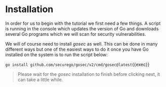 # Installation

In order for us to begin with the tutorial we first need a few things. A script is running in the console which updates the version of Go and downloads several Go programs which we will scan for security vulnerabilities.

We will of course need to install *gosec* as well. This can be done in many different ways but one of the easiest ways to do it once you have Go installed on the system is to run the script below:

`go install github.com/securego/gosec/v2/cmd/gosec@latest`{{exec}}

> Please wait for the *gosec* installation to finish before clicking next, it can take a little while.